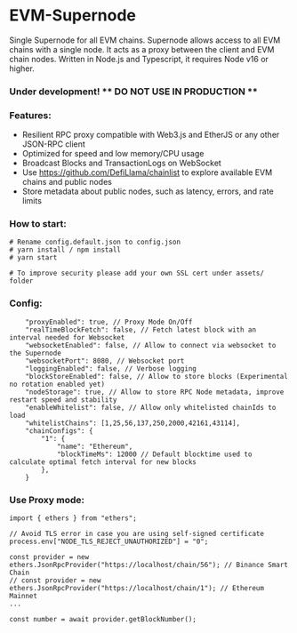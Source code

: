 # EVM-Supernode

Single Supernode for all EVM chains. Supernode allows access to all EVM chains with a single node. It acts as a proxy between the client and EVM chain nodes. Written in Node.js and Typescript, it requires Node v16 or higher.

### Under development! ** DO NOT USE IN PRODUCTION **

### Features:

- Resilient RPC proxy compatible with Web3.js and EtherJS or any other JSON-RPC client
- Optimized for speed and low memory/CPU usage
- Broadcast Blocks and TransactionLogs on WebSocket
- Use https://github.com/DefiLlama/chainlist to explore available EVM chains and public nodes
- Store metadata about public nodes, such as latency, errors, and rate limits

### How to start:

```
# Rename config.default.json to config.json
# yarn install / npm install
# yarn start

# To improve security please add your own SSL cert under assets/ folder

```

### Config:

```
    "proxyEnabled": true, // Proxy Mode On/Off
    "realTimeBlockFetch": false, // Fetch latest block with an interval needed for Websocket
    "websocketEnabled": false, // Allow to connect via websocket to the Supernode
    "websocketPort": 8080, // Websocket port
    "loggingEnabled": false, // Verbose logging
    "blockStoreEnabled": false, // Allow to store blocks (Experimental no rotation enabled yet)
    "nodeStorage": true, // Allow to store RPC Node metadata, improve restart speed and stability
    "enableWhitelist": false, // Allow only whitelisted chainIds to load
    "whitelistChains": [1,25,56,137,250,2000,42161,43114],
    "chainConfigs": {
        "1": {
            "name": "Ethereum",
            "blockTimeMs": 12000 // Default blocktime used to calculate optimal fetch interval for new blocks
        },
    }
```

### Use Proxy mode:

```
import { ethers } from "ethers";

// Avoid TLS error in case you are using self-signed certificate
process.env["NODE_TLS_REJECT_UNAUTHORIZED"] = "0";

const provider = new ethers.JsonRpcProvider("https://localhost/chain/56"); // Binance Smart Chain
// const provider = new ethers.JsonRpcProvider("https://localhost/chain/1"); // Ethereum Mainnet
...

const number = await provider.getBlockNumber();

```
